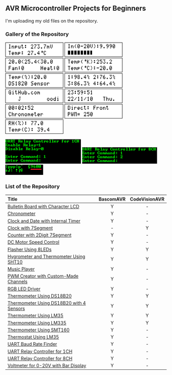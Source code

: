 ## AVR Microcontroller Projects for Beginners

I'm uploading my old files on the repository.

### Gallery of the Repository
![](Thermometer%20Using%20LM35/Simulate/Album.png)
![](Voltmeter%20for%200-20V%20with%20Bar%20Display/Simulate/Album.png)
![](Thermostat%20Using%20LM35/Simulate/Album.png)
![](Thermometer%20Using%20LM335/Simulate/Album.png)
![](Thermometer%20Using%20DS18B20/Simulate/Album.png)
![](Thermometer%20Using%20DS18B20%20with%204%20Sensors/Simulate/Album.png)
![](Bulletin%20Board%20with%20Character%20LCD/Simulate/Album.png)
![](Clock%20and%20Date%20with%20Internal%20Timer/Simulate/Album.png)
![](Chronometer/Simulate/Album.png)
![](DC%20Motor%20Speed%20Control/Simulate/Album.png)
![](Hygrometer%20and%20Thermometer%20Using%20SHT10/Simulate/Album.png)

![](UART%20Relay%20Controller%20for%201CH/Simulate/Album.png)
![](UART%20Relay%20Controller%20for%208CH/Simulate/Album.png)
![](UART%20Baud%20Rate%20Finder/Simulate/Album.png)

### List of the Repository

|Title|BascomAVR|CodeVisionAVR|
|:----|:-------:|:-----------:|
|[Bulletin Board with Character LCD](Bulletin%20Board%20with%20Character%20LCD)|Y|-|
|[Chronometer](Chronometer)|Y|-|
|[Clock and Date with Internal Timer](Clock%20and%20Date%20with%20Internal%20Timer)|Y|-|
|[Clock with 7Segment](Clock%20with%207Segment)|-|Y|
|[Counter with 2Digit 7Segment](Counter%20with%202Digit%207Segment)|Y|-|
|[DC Motor Speed Control](DC%20Motor%20Speed%20Control)|Y|-|
|[Flasher Using 8LEDs](Flasher%20Using%208LEDs)|Y|Y|
|[Hygrometer and Thermometer Using SHT10](Hygrometer%20and%20Thermometer%20Using%20SHT10)|Y|Y|
|[Music Player](Music%20Player)|Y|-|
|[PWM Creator with Custom-Made Channels](PWM%20creator%20with%20custom-made%20channels)|Y|-|
|[RGB LED Driver](RGB%20LED%20Driver)|Y|-|
|[Thermometer Using DS18B20](Thermometer%20Using%20DS18B20)|Y|Y|
|[Thermometer Using DS18B20 with 4 Sensors](Thermometer%20Using%20DS18B20%20with%204%20Sensors)|Y|Y|
|[Thermometer Using LM35](Thermometer%20Using%20LM35)|Y|Y|
|[Thermometer Using LM335](Thermometer%20Using%20LM335)|Y|Y|
|[Thermometer Using SMT160](Thermometer%20Using%20SMT160)|Y|-|
|[Thermostat Using LM35](Thermostat%20Using%20LM35)|Y|-|
|[UART Baud Rate Finder](UART%20Baud%20Rate%20Finder)|Y|-|
|[UART Relay Controller for 1CH](UART%20Relay%20Controller%20for%201CH)|Y|-|
|[UART Relay Controller for 8CH](UART%20Relay%20Controller%20for%208CH)|Y|-|
|[Voltmeter for 0-20V with Bar Display](Voltmeter%20for%200-20V%20with%20Bar%20Display)|Y|-|
